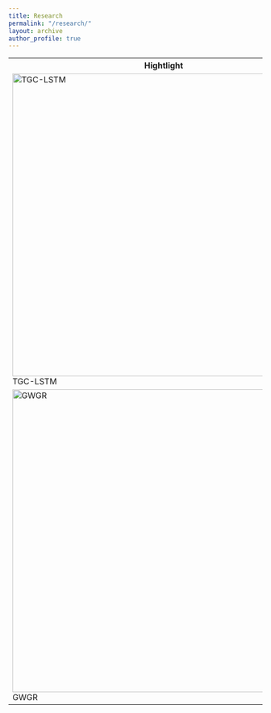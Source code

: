 ```yaml
---
title: Research
permalink: "/research/"
layout: archive
author_profile: true
---
```


<table style="width:100%">
	<tr>
		<th>Hightlight</th>
		<th>Authors</th>
		<th>Title</th>
		<th>Year</th>
		<th>Journal/Proceedings</th>
	</tr>
	<tr>
		<td>
			<!-- <img src="../images/research/TGC-LSTM.png" width="400" class="research_img"> -->
			<div class="polaroid">
			  <img src="../images/research/TGC-LSTM.png" alt="TGC-LSTM" width="600" class="research_img">
			  <div class="container">
			  TGC-LSTM
			  </div>
			</div>
		</td>
		<td>**Cui Z**, Henrickson K, Ke R, Wang Y*.</td>
		<td>
			Traffic Graph Convolutional Recurrent Neural Network: A Deep Learning Framework for Network-Scale Traffic Learning and Forecasting  <br/>
			[Doi] | [Code] | [Data]
			<!-- <details><summary>Abstract</summary><p>Traffic forecasting is a particularly challenging application of spatiotemporal forecasting, due to the time-varying traffic patterns and the complicated spatial dependencies on road networks. To address this challenge, we learn the traffic network as a graph and propose a novel deep learning framework, Traffic Graph Convolutional Long Short-Term Memory Neural Network (TGC-LSTM), to learn the interactions between roadways in the traffic network and forecast the network-wide traffic state. We define the traffic graph convolution based on the physical network topology. The relationship between the proposed traffic graph convolution and the spectral graph convolution is also discussed. An L1-norm on graph convolution weights and an L2-norm on graph convolution features are added to the model's loss function to enhance the interpretability of the proposed model. Experimental results show that the proposed model outperforms baseline methods on two real-world traffic state datasets. The visualization of the graph convolution weights indicates that the proposed framework can recognize the most influential road segments in real-world traffic networks.</p></details> -->
		</td>
		<td>2020</td>
		<td>IEEE Transportation on Intelligent Transportation Systems</td>
	</tr>
	<tr>
		<td>
			<!-- <img src="../images/research/GWGR.png" width="400" class="research_img"> -->
			<div class="polaroid">
			  <img src="../images/research/GWGR.png" alt="GWGR" width="600" class="research_img">
			  <div class="container">
			  GWGR
			  </div>
			</div>
		</td>
		<td>**Cui Z**, Henrickson K, Ke R, Wang Y*.</td>
		<td>
			Learning Traffic as a Graph: A Gated Graph Wavelet Recurrent Neural Network for Network-scale Traffic Prediction <br/>
			[Doi] | [Code] | [Data]
			<!-- <details><summary>Abstract</summary><p>Traffic forecasting is a particularly challenging application of spatiotemporal forecasting, due to the time-varying traffic patterns and the complicated spatial dependencies on road networks. To address this challenge, we learn the traffic network as a graph and propose a novel deep learning framework, Traffic Graph Convolutional Long Short-Term Memory Neural Network (TGC-LSTM), to learn the interactions between roadways in the traffic network and forecast the network-wide traffic state. We define the traffic graph convolution based on the physical network topology. The relationship between the proposed traffic graph convolution and the spectral graph convolution is also discussed. An L1-norm on graph convolution weights and an L2-norm on graph convolution features are added to the model's loss function to enhance the interpretability of the proposed model. Experimental results show that the proposed model outperforms baseline methods on two real-world traffic state datasets. The visualization of the graph convolution weights indicates that the proposed framework can recognize the most influential road segments in real-world traffic networks.</p></details> -->
		</td>
		<td>2020</td>
		<td>Transportation Research Part C: Emerging Technologies</td>
	</tr>
</table>